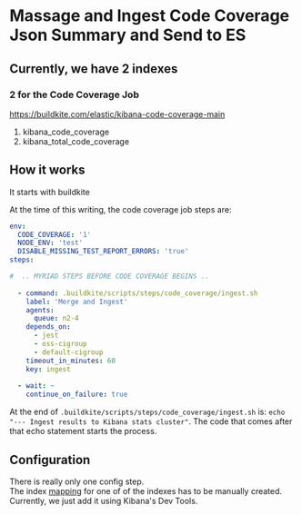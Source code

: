 
# Massage and Ingest Code Coverage Json Summary and Send to ES 

## Currently, we have 2 indexes 

### 2 for the Code Coverage Job
https://buildkite.com/elastic/kibana-code-coverage-main
1. kibana_code_coverage
2. kibana_total_code_coverage

## How it works 

It starts with buildkite

At the time of this writing, the code coverage job steps are:
```yaml
env:
  CODE_COVERAGE: '1'
  NODE_ENV: 'test'
  DISABLE_MISSING_TEST_REPORT_ERRORS: 'true'
steps:

#  .. MYRIAD STEPS BEFORE CODE COVERAGE BEGINS ..
    
  - command: .buildkite/scripts/steps/code_coverage/ingest.sh
    label: 'Merge and Ingest'
    agents:
      queue: n2-4
    depends_on:
      - jest
      - oss-cigroup
      - default-cigroup
    timeout_in_minutes: 60
    key: ingest
          
  - wait: ~
    continue_on_failure: true

```

At the end of `.buildkite/scripts/steps/code_coverage/ingest.sh` is:
`echo "--- Ingest results to Kibana stats cluster"`.
The code that comes after that echo statement starts the process.

## Configuration

There is really only one config step.  
The index [mapping](./code_coverage_job/kibana_code_coverage_index_mapping.md) for one of
of the indexes has to be manually created.  
Currently, we just add it using Kibana's Dev Tools.